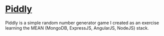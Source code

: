 # [Piddly](http://jeremyeshannon.herokuapp.com)

Piddly is a simple random number generator game I created as an exercise learning the MEAN (MongoDB, ExpressJS, AngularJS, NodeJS) stack.

